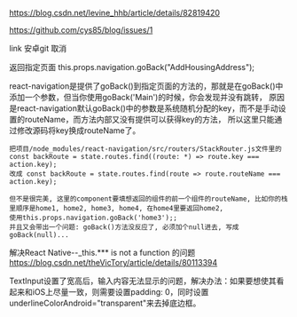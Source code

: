 https://blog.csdn.net/levine_hhb/article/details/82819420

https://github.com/cys85/blog/issues/1

link 安卓git 取消

返回指定页面
this.props.navigation.goBack("AddHousingAddress");

react-navigation是提供了goBack()到指定页面的方法的，那就是在goBack()中添加一个参数，但当你使用goBack('Main')的时候，你会发现并没有跳转，
原因是react-navigation默认goBack()中的参数是系统随机分配的key，而不是手动设置的routeName，而方法内部又没有提供可以获得key的方法，
所以这里只能通过修改源码将key换成routeName了。

```
把项目/node_modules/react-navigation/src/routers/StackRouter.js文件里的
const backRoute = state.routes.find((route: *) => route.key === action.key);
改成 const backRoute = state.routes.find(route => route.routeName === action.key);

但不是很完美, 这里的component要填想返回的组件的前一个组件的routeName, 比如你的栈里顺序是home1, home2, home3, home4, 在home4里要返回home2,
使用this.props.navigation.goBack('home3');;
并且又会带出一个问题: goBack()方法没反应了, 必须加个null进去, 写成goBack(null)...
```

解决React Native--_this.*** is not a function 的问题
https://blog.csdn.net/theVicTory/article/details/80113394


TextInput设置了宽高后，输入内容无法显示的问题，解决办法：如果要想使其看起来和iOS上尽量一致，则需要设置padding: 0，同时设置underlineColorAndroid="transparent"来去掉底边框。
